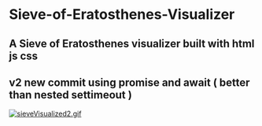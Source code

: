 # Sieve-of-Eratosthenes-Visualizer
## A Sieve of Eratosthenes visualizer built with html js css

## v2 new commit using promise and await ( better than nested settimeout )

[![sieveVisualized2.gif](https://s7.gifyu.com/images/sieveVisualized2.gif)](https://gifyu.com/image/SLFfX)
